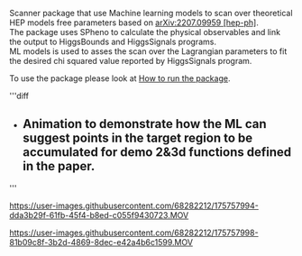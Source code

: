 Scanner package that use Machine learning models to scan over theoretical HEP models free parameters based on [arXiv:2207.09959 [hep-ph]](https://arxiv.org/abs/2207.09959). \
The package uses SPheno to calculate the physical observables and link the output to HiggsBounds and HiggsSignals programs. \
ML models is used to asses the scan over the Lagrangian parameters to fit the desired chi squared value reported by HiggsSignals program. 

To use the package please look at [How to run the package](https://github.com/AHamamd150/MLscanner/blob/main/How%20to%20run%20the%20package).

'''diff
- ## Animation to demonstrate how the ML can suggest points in the target region to be accumulated for demo 2&3d functions defined in the paper. 
'''
 
https://user-images.githubusercontent.com/68282212/175757994-dda3b29f-61fb-45f4-b8ed-c055f9430723.MOV

https://user-images.githubusercontent.com/68282212/175757998-81b09c8f-3b2d-4869-8dec-e42a4b6c1599.MOV



